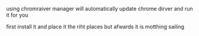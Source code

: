 using chromraiver manager will automatically update chrome dirver and run it for you

first install it and place it the riht places but afwards it is motthing sailing